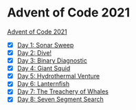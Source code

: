 # Advent of Code 2021

[Advent of Code 2021](https://adventofcode.com/2021)


- [x] [Day 1: Sonar Sweep](https://adventofcode.com/2021/day/1)
- [x] [Day 2: Dive!](https://adventofcode.com/2021/day/2)
- [x] [Day 3: Binary Diagnostic](https://adventofcode.com/2021/day/3)
- [x] [Day 4: Giant Squid](https://adventofcode.com/2021/day/4)
- [x] [Day 5: Hydrothermal Venture](https://adventofcode.com/2021/day/5)
- [x] [Day 6: Lanternfish](https://adventofcode.com/2021/day/6)
- [x] [Day 7: The Treachery of Whales](https://adventofcode.com/2021/day/7)
- [x] [Day 8: Seven Segment Search](https://adventofcode.com/2021/day/8)
